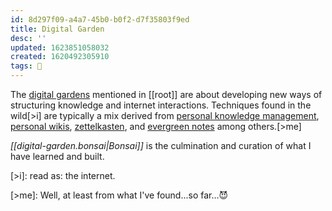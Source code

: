 ```yaml
---
id: 8d297f09-a4a7-45b0-b0f2-d7f35803f9ed
title: Digital Garden
desc: ''
updated: 1623851058032
created: 1620492305910
tags: 🎋
---
```


The [digital gardens](https://github.com/MaggieAppleton/digital-gardeners) mentioned in [[root]] are about developing new ways of structuring knowledge and internet interactions. Techniques found in the wild[>i] are typically a mix derived from [personal knowledge management](https://en.wikipedia.org/wiki/Personal_knowledge_management), [personal wikis](https://en.wikipedia.org/wiki/Personal_wiki), [zettelkasten](https://en.wikipedia.org/wiki/Zettelkasten), and [evergreen notes](https://notes.andymatuschak.org/z4SDCZQeRo4xFEQ8H4qrSqd68ucpgE6LU155C) among others.[>me]

_[[digital-garden.bonsai|Bonsai]]_ is the culmination and curation of what I have learned and built.

[>i]: read as: the internet.

[>me]: Well, at least from what I've found...so far...😈
